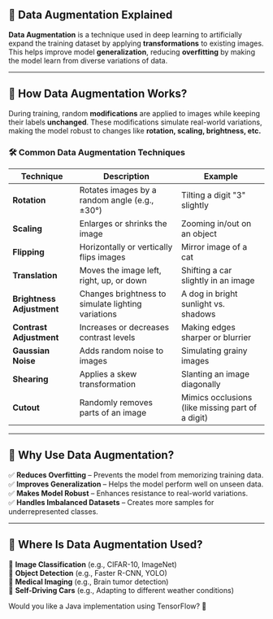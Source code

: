 ## **📌 Data Augmentation Explained**

**Data Augmentation** is a technique used in deep learning to artificially expand the training dataset by applying **transformations** to existing images. This helps improve model **generalization**, reducing **overfitting** by making the model learn from diverse variations of data.

---

## **🔁 How Data Augmentation Works?**
During training, random **modifications** are applied to images while keeping their labels **unchanged**. These modifications simulate real-world variations, making the model robust to changes like **rotation, scaling, brightness, etc.**

### **🛠 Common Data Augmentation Techniques**

| Technique | Description | Example |
|-----------|------------|---------|
| **Rotation** | Rotates images by a random angle (e.g., ±30°) | Tilting a digit "3" slightly |
| **Scaling** | Enlarges or shrinks the image | Zooming in/out on an object |
| **Flipping** | Horizontally or vertically flips images | Mirror image of a cat |
| **Translation** | Moves the image left, right, up, or down | Shifting a car slightly in an image |
| **Brightness Adjustment** | Changes brightness to simulate lighting variations | A dog in bright sunlight vs. shadows |
| **Contrast Adjustment** | Increases or decreases contrast levels | Making edges sharper or blurrier |
| **Gaussian Noise** | Adds random noise to images | Simulating grainy images |
| **Shearing** | Applies a skew transformation | Slanting an image diagonally |
| **Cutout** | Randomly removes parts of an image | Mimics occlusions (like missing part of a digit) |

---

## **📌 Why Use Data Augmentation?**
✅ **Reduces Overfitting** – Prevents the model from memorizing training data.  
✅ **Improves Generalization** – Helps the model perform well on unseen data.  
✅ **Makes Model Robust** – Enhances resistance to real-world variations.  
✅ **Handles Imbalanced Datasets** – Creates more samples for underrepresented classes.

---

## **🚀 Where Is Data Augmentation Used?**
🔹 **Image Classification** (e.g., CIFAR-10, ImageNet)  
🔹 **Object Detection** (e.g., Faster R-CNN, YOLO)  
🔹 **Medical Imaging** (e.g., Brain tumor detection)  
🔹 **Self-Driving Cars** (e.g., Adapting to different weather conditions)

Would you like a Java implementation using TensorFlow? 🚀